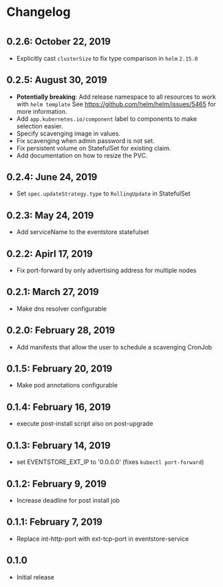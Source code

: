 # Changelog 
# 
## 0.2.6: October 22, 2019
- Explicitly cast `clusterSize` to fix type comparison in `helm` `2.15.0`
## 0.2.5: August 30, 2019
- __Potentially breaking__: Add release namespace to all resources to work with `helm template`
See https://github.com/helm/helm/issues/5465 for more information.
- Add `app.kubernetes.io/component` label to components to make
selection easier.
- Specify scavenging image in values.
- Fix scavenging when admin password is not set.
- Fix persistent volume on StatefulSet for existing claim.
- Add documentation on how to resize the PVC.

## 0.2.4: June 24, 2019
- Set `spec.updateStrategy.type` to `RollingUpdate` in StatefulSet

## 0.2.3: May 24, 2019
- Add serviceName to the eventstore statefulset
 
## 0.2.2: Apirl 17, 2019
- Fix port-forward by only advertising address for multiple nodes

## 0.2.1: March 27, 2019
- Make dns resolver configurable
 
## 0.2.0: February 28, 2019
- Add manifests that allow the user to schedule a scavenging CronJob

## 0.1.5: February 20, 2019
- Make pod annotations configurable

## 0.1.4: February 16, 2019
- execute post-install script also on post-upgrade
 
## 0.1.3: February 14, 2019
- set EVENTSTORE_EXT_IP to '0.0.0.0' (fixes `kubectl port-forward`)

## 0.1.2: February 9, 2019
- Increase deadline for post install job

## 0.1.1: February 7, 2019
- Replace int-http-port with ext-tcp-port in eventstore-service

## 0.1.0
- Initial release
